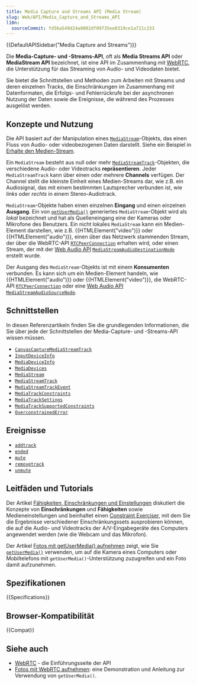 ```yaml
---
title: Media Capture and Streams API (Media Stream)
slug: Web/API/Media_Capture_and_Streams_API
l10n:
  sourceCommit: fd56a549d24a8002df09735ee8319ce1a721c233
---
```


{{DefaultAPISidebar("Media Capture and Streams")}}

Die **Media-Capture- und -Streams-API**, oft als **Media Streams API** oder **MediaStream API** bezeichnet, ist eine API im Zusammenhang mit [WebRTC](/de/docs/Web/API/WebRTC_API), die Unterstützung für das Streaming von Audio- und Videodaten bietet.

Sie bietet die Schnittstellen und Methoden zum Arbeiten mit Streams und deren einzelnen Tracks, die Einschränkungen im Zusammenhang mit Datenformaten, die Erfolgs- und Fehlerrückrufe bei der asynchronen Nutzung der Daten sowie die Ereignisse, die während des Prozesses ausgelöst werden.

## Konzepte und Nutzung

Die API basiert auf der Manipulation eines [`MediaStream`](/de/docs/Web/API/MediaStream)-Objekts, das einen Fluss von Audio- oder videobezogenen Daten darstellt. Siehe ein Beispiel in [Erhalte den Medien-Stream](/de/docs/Web/API/Media_Capture_and_Streams_API/Taking_still_photos#demo).

Ein `MediaStream` besteht aus null oder mehr [`MediaStreamTrack`](/de/docs/Web/API/MediaStreamTrack)-Objekten, die verschiedene Audio- oder Videotracks **repräsentieren**. Jeder `MediaStreamTrack` kann über einen oder mehrere **Channels** verfügen. Der Channel stellt die kleinste Einheit eines Medien-Streams dar, wie z.B. ein Audiosignal, das mit einem bestimmten Lautsprecher verbunden ist, wie _links_ oder _rechts_ in einem Stereo-Audiotrack.

`MediaStream`-Objekte haben einen einzelnen **Eingang** und einen einzelnen **Ausgang**. Ein von [`getUserMedia()`](/de/docs/Web/API/MediaDevices/getUserMedia) generiertes `MediaStream`-Objekt wird als _lokal_ bezeichnet und hat als Quelleneingang eine der Kameras oder Mikrofone des Benutzers. Ein nicht lokales `MediaStream` kann ein Medien-Element darstellen, wie z.B. {{HTMLElement("video")}} oder {{HTMLElement("audio")}}, einen über das Netzwerk stammenden Stream, der über die WebRTC-API [`RTCPeerConnection`](/de/docs/Web/API/RTCPeerConnection) erhalten wird, oder einen Stream, der mit der [Web Audio API](/de/docs/Web/API/Web_Audio_API) [`MediaStreamAudioDestinationNode`](/de/docs/Web/API/MediaStreamAudioDestinationNode) erstellt wurde.

Der Ausgang des `MediaStream`-Objekts ist mit einem **Konsumenten** verbunden. Es kann sich um ein Medien-Element handeln, wie {{HTMLElement("audio")}} oder {{HTMLElement("video")}}, die WebRTC-API [`RTCPeerConnection`](/de/docs/Web/API/RTCPeerConnection) oder eine [Web Audio API](/de/docs/Web/API/Web_Audio_API) [`MediaStreamAudioSourceNode`](/de/docs/Web/API/MediaStreamAudioSourceNode).

## Schnittstellen

In diesen Referenzartikeln finden Sie die grundlegenden Informationen, die Sie über jede der Schnittstellen der Media-Capture- und -Streams-API wissen müssen.

- [`CanvasCaptureMediaStreamTrack`](/de/docs/Web/API/CanvasCaptureMediaStreamTrack)
- [`InputDeviceInfo`](/de/docs/Web/API/InputDeviceInfo)
- [`MediaDeviceInfo`](/de/docs/Web/API/MediaDeviceInfo)
- [`MediaDevices`](/de/docs/Web/API/MediaDevices)
- [`MediaStream`](/de/docs/Web/API/MediaStream)
- [`MediaStreamTrack`](/de/docs/Web/API/MediaStreamTrack)
- [`MediaStreamTrackEvent`](/de/docs/Web/API/MediaStreamTrackEvent)
- [`MediaTrackConstraints`](/de/docs/Web/API/MediaTrackConstraints)
- [`MediaTrackSettings`](/de/docs/Web/API/MediaTrackSettings)
- [`MediaTrackSupportedConstraints`](/de/docs/Web/API/MediaTrackSupportedConstraints)
- [`OverconstrainedError`](/de/docs/Web/API/OverconstrainedError)

## Ereignisse

- [`addtrack`](/de/docs/Web/API/MediaStream/addtrack_event)
- [`ended`](/de/docs/Web/API/MediaStreamTrack/ended_event)
- [`mute`](/de/docs/Web/API/MediaStreamTrack/mute_event)
- [`removetrack`](/de/docs/Web/API/MediaStream/removetrack_event)
- [`unmute`](/de/docs/Web/API/MediaStreamTrack/unmute_event)

## Leitfäden und Tutorials

Der Artikel [Fähigkeiten, Einschränkungen und Einstellungen](/de/docs/Web/API/Media_Capture_and_Streams_API/Constraints) diskutiert die Konzepte von **Einschränkungen** und **Fähigkeiten** sowie Medieneinstellungen und beinhaltet einen [Constraint Exerciser](/de/docs/Web/API/Media_Capture_and_Streams_API/Constraints#example_constraint_exerciser), mit dem Sie die Ergebnisse verschiedener Einschränkungssets ausprobieren können, die auf die Audio- und Videotracks der A/V-Eingabegeräte des Computers angewendet werden (wie die Webcam und das Mikrofon).

Der Artikel [Fotos mit getUserMedia() aufnehmen](/de/docs/Web/API/Media_Capture_and_Streams_API/Taking_still_photos) zeigt, wie Sie [`getUserMedia()`](/de/docs/Web/API/MediaDevices/getUserMedia) verwenden, um auf die Kamera eines Computers oder Mobiltelefons mit `getUserMedia()`-Unterstützung zuzugreifen und ein Foto damit aufzunehmen.

## Spezifikationen

{{Specifications}}

## Browser-Kompatibilität

{{Compat}}

## Siehe auch

- [WebRTC](/de/docs/Web/API/WebRTC_API) - die Einführungsseite der API
- [Fotos mit WebRTC aufnehmen](/de/docs/Web/API/Media_Capture_and_Streams_API/Taking_still_photos): eine Demonstration und Anleitung zur Verwendung von `getUserMedia()`.

